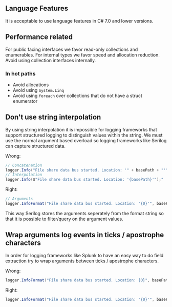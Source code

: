 ## Language Features
It is acceptable to use language features in C# 7.0 and lower versions.

## Performance related

For public facing interfaces we favor read-only collections and enumerables. For internal types we favor speed and allocation reduction. Avoid using collection interfaces internally.

### In hot paths

* Avoid allocations
* Avoid using `System.Linq`
* Avoid using `foreach` over collections that do not have a struct enumerator


## Don't use string interpolation

By using string interpolation it is impossible for logging frameworks that support structured logging to distinguish values within the string. We must use the normal argument based overload so logging frameworks like Serilog can capture structured data.

Wrong:

```c#
// Concatenation
logger.Info("File share data bus started. Location: '" + basePath + "'");"
// Interpolation
logger.Info($"File share data bus started. Location: '{basePath}'");"
```

Right:

```c#
// Arguments
logger.InfoFormat("File share data bus started. Location: '{0}'", basePath);
```

This way Serilog stores the arguments seperately from the format string so that it is possible to filter/query on the argument values.



## Wrap arguments log events in ticks / apostrophe characters

In order for logging frameworks like Splunk to have an easy way to do field extraction try to wrap arguments between ticks / apostrophe characters.

Wrong:

```c#
logger.InfoFormat("File share data bus started. Location: {0}", basePath);
```

Right:

```c#
logger.InfoFormat("File share data bus started. Location: '{0}'", basePath);
```


